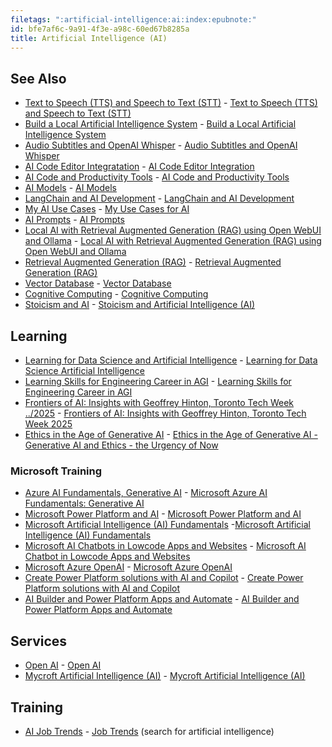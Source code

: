 ```yaml
---
filetags: ":artificial-intelligence:ai:index:epubnote:"
id: bfe7af6c-9a91-4f3e-a98c-60ed67b8285a
title: Artificial Intelligence (AI)
---
```


## See Also

- [Text to Speech (TTS) and Speech to Text
  (STT)](../004-data-processing-tech-data-science-text-to-speech-tts-speech-to-text-stt) -
  [Text to Speech (TTS) and Speech to Text
  (STT)](id:f7d86fd7-47ba-49c0-bb56-b5e7e4ee3341)
- [Build a Local Artificial Intelligence
  System](../006-3-tech-ai-artificial-intelligence-build-local-ai-system) -
  [Build a Local Artificial Intelligence
  System](id:6974a978-1e00-41ac-9a25-83b728abf9d2)
- [Audio Subtitles and OpenAI
  Whisper](../006-3-tech-ai-audio-subtitles-whisper) - [Audio Subtitles
  and OpenAI Whisper](id:2ba9f6d2-10f2-4c27-b781-ee754d1423b4)
- [AI Code Editor
  Integratation](../006-3-tech-ai-code-productivity-tools-editor-integration) -
  [AI Code Editor Integration](id:c64ff73a-080d-483f-90db-243c87ab0a6e)
- [AI Code and Productivity
  Tools](../006-3-tech-ai-code-productivity-tools) - [AI Code and
  Productivity Tools](id:52d77f6e-17bc-4913-9255-4fc7398b9708)
- [AI Models](../006-3-tech-ai-models) - [AI
  Models](id:65533479-7d6e-4726-92f8-fb66177a39c6)
- [LangChain and AI
  Development](../006-3-tech-ai-artificial-intelligence-langchain) -
  [LangChain and AI
  Development](id:10e5d76f-89ae-435f-8965-c06d7205db5f)
- [My AI Use Cases](../006-3-tech-ai-my-use-cases) - [My Use Cases for
  AI](id:180e6223-6f26-44bc-956d-a1df14bc4ee4)
- [AI Prompts](../006-3-tech-ai-prompts) - [AI
  Prompts](id:0a00398f-f4d9-42ae-8830-c37fa9abdc8f)
- [Local AI with Retrieval Augmented Generation (RAG) using Open WebUI
  and
  Ollama](../006-3-tech-ai-retrieval-augmented-generation-rag-local-open-webui-ollama) -
  [Local AI with Retrieval Augmented Generation (RAG) using Open WebUI
  and Ollama](id:19319abe-7f4f-4eb7-a953-5f3fc197cf34)
- [Retrieval Augmented Generation
  (RAG)](../006-3-tech-ai-retrieval-augmented-generation-rag) -
  [Retrieval Augmented Generation
  (RAG)](id:4a445fad-74c1-42c9-bba8-fe0c067b6d23)
- [Vector Database](../006-3-tech-ai-vector-database) - [Vector
  Database](id:67032821-f795-4059-bc63-ae4adada458a)
- [Cognitive Computing](../006-3-tech-cognitive-computing) - [Cognitive
  Computing](id:2be7387d-6da4-44bb-a55c-8331376b9e6f)
- [Stoicism and
  AI](../158-psychology-applied-health-mental-stoicism-ai) - [Stoicism
  and Artificial Intelligence
  (AI)](id:4e3d5808-d482-44a1-903e-471c845d7e84)

## Learning

- [Learning for Data Science and Artificial
  Intelligence](../004-data-processing-learning-data-science-artificial-intelligence) -
  [Learning for Data Science Artificial
  Intelligence](id:47a5a923-2614-4516-bcf6-c9f555dd02a0)
- [Learning Skills for Engineering Career in
  AGI](../006-3-tech-ai-artificial-intelligence-learning-engineering-career-agi) -
  [Learning Skills for Engineering Career in
  AGI](id:1403756e-8640-481a-9f4c-215070a04576)
- [Frontiers of AI: Insights with Geoffrey Hinton, Toronto Tech Week
  ../2025](006-3-tech-ai-artificial-intelligence-insights-toronto-tech-week-2025) -
  [Frontiers of AI: Insights with Geoffrey Hinton, Toronto Tech Week
  2025](id:eea63abc-27b4-4327-a747-ae51731c0a5a)
- [Ethics in the Age of Generative
  AI](../006-3-tech-ai-artificial-intelligence-ethics-in-age-of-generative-ai) -
  [Ethics in the Age of Generative AI - Generative AI and Ethics - the
  Urgency of Now](id:5d269fc6-f581-421a-b2c9-bd4a90ad2ca1)

### Microsoft Training

- [Azure AI Fundamentals, Generative
  AI](../006-3-tech-ai-artificial-intelligence-generative-ai) -
  [Microsoft Azure AI Fundamentals: Generative
  AI](id:4e618b1d-6f89-4eb3-811b-be31133ea2f3)
- [Microsoft Power Platform and
  AI](../005-tech-microsoft-power-platform-ai) - [Microsoft Power
  Platform and AI](id:d85c6b3c-b675-46bd-8399-7919d2a3a6b3)
- [Microsoft Artificial Intelligence (AI)
  Fundamentals](../006-3-tech-microsoft-ai-artificial-intelligence-fundamentals)
  -[Microsoft Artificial Intelligence (AI)
  Fundamentals](id:9db12dce-1cba-49a1-820b-bc0ba62c24da)
- [Microsoft AI Chatbots in Lowcode Apps and
  Websites](../006-3-tech-microsoft-ai-chatbots-in-lowcode-apps-and-websites) -
  [Microsoft AI Chatbot in Lowcode Apps and
  Websites](id:8d906108-2a1c-4768-9696-2f48560c3711)
- [Microsoft Azure OpenAI](../006-3-tech-ai-openai-azure) - [Microsoft
  Azure OpenAI](id:5f3fb72d-cc33-4c99-b553-5962dc6909e7)
- [Create Power Platform solutions with AI and
  Copilot](../005-tech-microsoft-power-platform-ai-solutions-and-copilot) -
  [Create Power Platform solutions with AI and
  Copilot](id:09ea5ea0-19da-40ca-bb27-f78ed8938e2f)
- [AI Builder and Power Platform Apps and
  Automate](../006-3-tech-microsoft-ai-builder-and-power-platform) - [AI
  Builder and Power Platform Apps and
  Automate](id:1412a840-ce18-41a6-b292-ce89c70562f4)

## Services

- [Open AI](../006-3-tech-ai-openai) - [Open
  AI](id:db7175d9-6a78-432d-888c-222e40787201)
- [Mycroft Artificial Intelligence (AI)](../006-3-tech-ai-mycroft) -
  [Mycroft Artificial Intelligence
  (AI)](id:f8db3814-1116-4010-9e4a-ba5828dc4c34)

## Training

- [AI Job Trends](../650-career-job-trends) - [Job
  Trends](id:a93223e8-37ff-48aa-8305-93fad054067c) (search for
  artificial intelligence)
